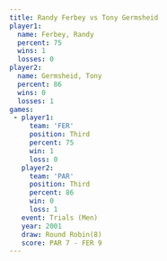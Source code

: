 ```yaml
---
title: Randy Ferbey vs Tony Germsheid
player1:               
  name: Ferbey, Randy  
  percent: 75          
  wins: 1              
  losses: 0            
player2:               
  name: Germsheid, Tony
  percent: 86          
  wins: 0              
  losses: 1            
games:
 - player1:         
     team: 'FER'    
     position: Third
     percent: 75    
     win: 1         
     loss: 0        
   player2:         
     team: 'PAR'    
     position: Third
     percent: 86    
     win: 0         
     loss: 1        
   event: Trials (Men) 
   year: 2001          
   draw: Round Robin(8)
   score: PAR 7 - FER 9
---
```

